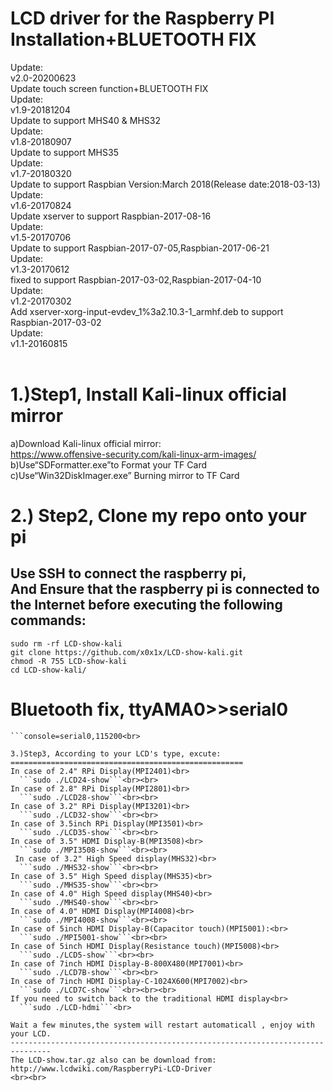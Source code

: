 LCD driver for the Raspberry PI Installation+BLUETOOTH FIX<br>
====================================================
Update: <br>
v2.0-20200623<br>
Update touch screen function+BLUETOOTH FIX<br>
Update: <br>
v1.9-20181204<br>
Update to support MHS40 & MHS32<br>
Update: <br>
v1.8-20180907<br>
Update to support MHS35<br>
Update: <br>
v1.7-20180320<br>
Update to support Raspbian Version:March 2018(Release date:2018-03-13)<br>
Update: <br>
  v1.6-20170824<br>
  Update xserver to support Raspbian-2017-08-16<br>
Update: <br>
  v1.5-20170706<br>
  Update to support Raspbian-2017-07-05,Raspbian-2017-06-21<br>
Update: <br>
  v1.3-20170612<br>
  fixed to support Raspbian-2017-03-02,Raspbian-2017-04-10<br>
Update: <br>
  v1.2-20170302<br>
  Add xserver-xorg-input-evdev_1%3a2.10.3-1_armhf.deb to support Raspbian-2017-03-02<br>
Update: <br>
  v1.1-20160815<br><br>
  
1.)Step1, Install Kali-linux official mirror <br>
====================================================
  a)Download Kali-linux official mirror:<br>
  https://www.offensive-security.com/kali-linux-arm-images/<br>
  b)Use“SDFormatter.exe”to Format your TF Card<br>
  c)Use“Win32DiskImager.exe” Burning mirror to TF Card<br>
     
2.) Step2, Clone my repo onto your pi<br>
====================================================
Use SSH to connect the raspberry pi, <br>
And Ensure that the raspberry pi is connected to the Internet before executing the following commands:
-----------------------------------------------------------------------------------------------------

```sudo rm -rf LCD-show-kali```<br>
```git clone https://github.com/x0x1x/LCD-show-kali.git```<br>
```chmod -R 755 LCD-show-kali```<br>
```cd LCD-show-kali/```<br>

Bluetooth fix, ttyAMA0>>serial0 <br>
====================================================
```sudo nano usr/cmdline.txt
```console=serial0,115200<br>
  
3.)Step3, According to your LCD's type, excute:
====================================================
In case of 2.4" RPi Display(MPI2401)<br>
  ```sudo ./LCD24-show```<br><br>
In case of 2.8" RPi Display(MPI2801)<br>
  ```sudo ./LCD28-show```<br><br>
In case of 3.2" RPi Display(MPI3201)<br>
  ```sudo ./LCD32-show```<br><br>
In case of 3.5inch RPi Display(MPI3501)<br>
  ```sudo ./LCD35-show```<br><br>
In case of 3.5" HDMI Display-B(MPI3508)<br>
  ```sudo ./MPI3508-show```<br><br>
 In case of 3.2" High Speed display(MHS32)<br>
  ```sudo ./MHS32-show```<br><br>
In case of 3.5" High Speed display(MHS35)<br>
  ```sudo ./MHS35-show```<br><br>
In case of 4.0" High Speed display(MHS40)<br>
  ```sudo ./MHS40-show```<br><br>
In case of 4.0" HDMI Display(MPI4008)<br>
  ```sudo ./MPI4008-show```<br><br>
In case of 5inch HDMI Display-B(Capacitor touch)(MPI5001):<br>
  ```sudo ./MPI5001-show```<br><br>  
In case of 5inch HDMI Display(Resistance touch)(MPI5008)<br>
  ```sudo ./LCD5-show```<br><br>
In case of 7inch HDMI Display-B-800X480(MPI7001)<br>
  ```sudo ./LCD7B-show```<br><br>
In case of 7inch HDMI Display-C-1024X600(MPI7002)<br>
  ```sudo ./LCD7C-show```<br><br><br>
If you need to switch back to the traditional HDMI display<br>
  ```sudo ./LCD-hdmi```<br>

Wait a few minutes,the system will restart automaticall , enjoy with your LCD.
-------------------------------------------------------------------------------
The LCD-show.tar.gz also can be download from:
http://www.lcdwiki.com/RaspberryPi-LCD-Driver
<br><br>
